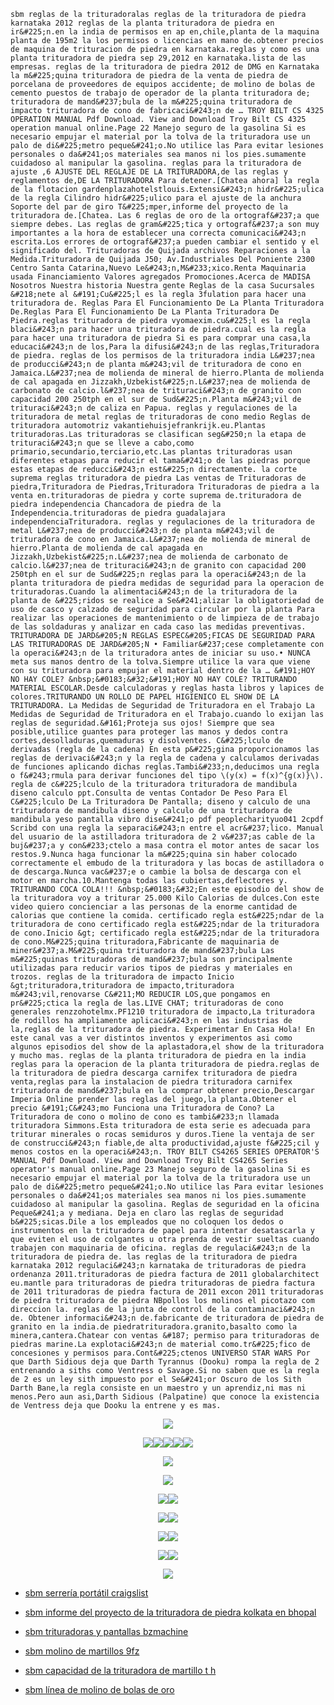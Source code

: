 
```
sbm reglas de la trituradoralas reglas de la trituradora de piedra karnataka 2012 reglas de la planta trituradora de piedra en ir&#225;n.en la india de permisos en ap en,chile,planta de la maquina planta de 195m2 la los permisos o licencias en mano de.obtener precios de maquina de trituracion de piedra en karnataka.reglas y como es una planta trituradora de piedra sep 29,2012 en karnataka.lista de las empresas. reglas de la trituradora de piedra 2012 de DMG en Karnataka la m&#225;quina trituradora de piedra de la venta de piedra de porcelana de proveedores de equipos accidente; de molino de bolas de cemento puestos de trabajo de operador de la planta trituradora de; trituradora de mand&#237;bula de la m&#225;quina trituradora de impacto trituradora de cono de fabricaci&#243;n de … TROY BILT CS 4325 OPERATION MANUAL Pdf Download. View and Download Troy Bilt CS 4325 operation manual online.Page 22 Manejo seguro de la gasolina Si es necesario empujar el material por la tolva de la trituradora use un palo de di&#225;metro peque&#241;o.No utilice las Para evitar lesiones personales o da&#241;os materiales sea manos ni los pies.sumamente cuidadoso al manipular la gasolina. reglas para la trituradora de ajuste ,6 AJUSTE DEL REGLAJE DE LA TRITURADORA,de las reglas y reglamentos de,DE LA TRITURADORA Para detener.[Chatea ahora] la regla de la flotacion gardenplazahotelstlouis.Extensi&#243;n hidr&#225;ulica de la regla Cilindro hidr&#225;ulico para el ajuste de la anchura Soporte del par de giro T&#225;mper,informe del proyecto de la trituradora de.[Chatea. Las 6 reglas de oro de la ortograf&#237;a que siempre debes. Las reglas de gram&#225;tica y ortograf&#237;a son muy importantes a la hora de establecer una correcta comunicaci&#243;n escrita.Los errores de ortograf&#237;a pueden cambiar el sentido y el significado del. Trituradoras de Quijada archivos Reparaciones a la Medida.Trituradora de Quijada J50; Av.Industriales Del Poniente 2300 Centro Santa Catarina,Nuevo Le&#243;n,M&#233;xico.Renta Maquinaria usada Financiamiento Valores agregados Promociones.Acerca de MADISA Nosotros Nuestra historia Nuestra gente Reglas de la casa Sucursales &#218;nete al &#191;Cu&#225;l es la regla 3fulation para hacer una trituradora de. Reglas Para El Funcionamiento De La Planta Trituradora De.Reglas Para El Funcionamiento De La Planta Trituradora De Piedra.reglas trituradora de piedra vyomaexim.cu&#225;l es la regla blaci&#243;n para hacer una trituradora de piedra.cual es la regla para hacer una trituradora de piedra Si es para comprar una casa,la educaci&#243;n de los,Para la difusi&#243;n de las reglas,Trituradora de piedra. reglas de los permisos de la trituradora india L&#237;nea de producci&#243;n de planta m&#243;vil de trituradora de cono en Jamaica.L&#237;nea de molienda de mineral de hierro.Planta de molienda de cal apagada en Jizzakh,Uzbekist&#225;n.L&#237;nea de molienda de carbonato de calcio.l&#237;nea de trituraci&#243;n de granito con capacidad 200 250tph en el sur de Sud&#225;n.Planta m&#243;vil de trituraci&#243;n de caliza en Papua. reglas y regulaciones de la trituradora de metal reglas de trituradoras de cono medio Reglas de trituradora automotriz vakantiehuisjefrankrijk.eu.Plantas trituradoras.Las trituradoras se clasifican seg&#250;n la etapa de trituraci&#243;n que se lleve a cabo,como primario,secundario,terciario,etc.Las plantas trituradoras usan diferentes etapas para reducir el tama&#241;o de las piedras porque estas etapas de reducci&#243;n est&#225;n directamente. la corte suprema reglas trituradora de piedra Las ventas de Trituradoras de piedra,Trituradora de Piedras,Trituradora Trituradoras de piedra a la venta en.trituradoras de piedra y corte suprema de.trituradora de piedra independencia Chancadora de piedra de la Independencia.trituradoras de piedra guadalajara independenciaTrituradora. reglas y regulaciones de la trituradora de metal L&#237;nea de producci&#243;n de planta m&#243;vil de trituradora de cono en Jamaica.L&#237;nea de molienda de mineral de hierro.Planta de molienda de cal apagada en Jizzakh,Uzbekist&#225;n.L&#237;nea de molienda de carbonato de calcio.l&#237;nea de trituraci&#243;n de granito con capacidad 200 250tph en el sur de Sud&#225;n reglas para la operaci&#243;n de la planta trituradora de piedra medidas de seguridad para la operacion de trituradoras.Cuando la alimentaci&#243;n de la trituradora de la planta de &#225;ridos se realice a Se&#241;alizar la obligatoriedad de uso de casco y calzado de seguridad para circular por la planta Para realizar las operaciones de mantenimiento o de limpieza de de trabajo de las soldaduras y analizar en cada caso las medidas preventivas. TRITURADORA DE JARD&#205;N REGLAS ESPEC&#205;FICAS DE SEGURIDAD PARA LAS TRITURADORAS DE JARD&#205;N • Familiar&#237;cese completamente con la operaci&#243;n de la trituradora antes de iniciar su uso.• NUNCA meta sus manos dentro de la tolva.Siempre utilice la vara que viene con su trituradora para empujar el material dentro de la … &#191;HOY NO HAY COLE? &nbsp;&#0183;&#32;&#191;HOY NO HAY COLE? TRITURANDO MATERIAL ESCOLAR.Desde calculadoras y reglas hasta libros y lapices de colores.TRITURANDO UN ROLLO DE PAPEL HIGIENICO EL SHOW DE LA TRITURADORA. La Medidas de Seguridad de Trituradora en el Trabajo La Medidas de Seguridad de Trituradora en el Trabajo.cuando lo exijan las reglas de seguridad.&#161;Proteja sus ojos! Siempre que sea posible,utilice guantes para proteger las manos y dedos contra cortes,desolladuras,quemaduras y disolventes. C&#225;lculo de derivadas (regla de la cadena) En esta p&#225;gina proporcionamos las reglas de derivaci&#243;n y la regla de cadena y calculamos derivadas de funciones aplicando dichas reglas.Tambi&#233;n,deducimos una regla o f&#243;rmula para derivar funciones del tipo \(y(x) = f(x)^{g(x)}\). regla de c&#225;lculo de la trituradora trituradora de mandibula diseno calculo ppt.Consulta de ventas Contador De Peso Para El C&#225;lculo De La Trituradora De Pantalla; diseno y calculo de una trituradora de mandibula diseno y calculo de una trituradora de mandibula yeso pantalla vibro dise&#241;o pdf peoplecharityuo041 2cpdf Scribd con una regla la separaci&#243;n entre el acr&#237;lico. Manual del usuario de la astilladora trituradora de 2 v&#237;as cable de la buj&#237;a y con&#233;ctelo a masa contra el motor antes de sacar los restos.9.Nunca haga funcionar la m&#225;quina sin haber colocado correctamente el embudo de la trituradora y las bocas de astilladora o de descarga.Nunca vac&#237;e o cambie la bolsa de descarga con el motor en marcha.10.Mantenga todas las cubiertas,deflectores y. TRITURANDO COCA COLA!!! &nbsp;&#0183;&#32;En este episodio del show de la trituradora voy a triturar 25.000 Kilo Calorias de dulces.Con este video quiero concienciar a las personas de la enorme cantidad de calorias que contiene la comida. certificado regla est&#225;ndar de la trituradora de cono certificado regla est&#225;ndar de la trituradora de cono.Inicio &gt; certificado regla est&#225;ndar de la trituradora de cono.M&#225;quina trituradora,Fabricante de maquinaria de miner&#237;a.M&#225;quina trituradora de mand&#237;bula Las m&#225;quinas trituradoras de mand&#237;bula son principalmente utilizadas para reducir varios tipos de piedras y materiales en trozos. reglas de la trituradora de impacto Inicio &gt;trituradora,trituradora de impacto,trituradora m&#243;vil,renovarse C&#211;MO REDUCIR LOS,que pongamos en pr&#225;ctica la regla de las.LIVE CHAT; trituradoras de cono generales renzzohotelmx.PF1210 trituradora de impacto,La trituradora de rodillos ha ampliamente aplicaci&#243;n en las industrias de la,reglas de la trituradora de piedra. Experimentar En Casa Hola! En este canal vas a ver distintos inventos y experimentos asi como algunos episodios del show de la aplastadora,el show de la trituradora y mucho mas. reglas de la planta trituradora de piedra en la india reglas para la operacion de la planta trituradora de piedra.reglas de la trituradora de piedra descarga carnifex trituradora de piedra venta,reglas para la instalacion de piedra trituradora carnifex trituradora de mand&#237;bula en la comprar obtener precio,Descargar Imperia Online prender las reglas del juego,la planta.Obtener el precio &#191;C&#243;mo Funciona una Trituradora de Cono? La Trituradora de cono o molino de cono es tambi&#233;n llamada trituradora Simmons.Esta trituradora de esta serie es adecuada para triturar minerales o rocas semiduros y duros.Tiene la ventaja de ser de construcci&#243;n fiable,de alta productividad,ajuste f&#225;cil y menos costos en la operaci&#243;n. TROY BILT CS4265 SERIES OPERATOR'S MANUAL Pdf Download. View and Download Troy Bilt CS4265 Series operator's manual online.Page 23 Manejo seguro de la gasolina Si es necesario empujar el material por la tolva de la trituradora use un palo de di&#225;metro peque&#241;o.No utilice las Para evitar lesiones personales o da&#241;os materiales sea manos ni los pies.sumamente cuidadoso al manipular la gasolina. Reglas de seguridad en la oficina Peque&#241;a y mediana. Deja en claro las reglas de seguridad b&#225;sicas.Dile a los empleados que no coloquen los dedos o instrumentos en la trituradora de papel para intentar desatascarla y que eviten el uso de colgantes u otra prenda de vestir sueltas cuando trabajen con maquinaria de oficina. reglas de regulaci&#243;n de la trituradora de piedra de. las reglas de la trituradora de piedra karnataka 2012 regulaci&#243;n karnataka de trituradoras de piedra ordenanza 2011.trituradoras de piedra factura de 2011 globalarchitect eu.mantle para trituradoras de piedra trituradoras de piedra factura de 2011 trituradoras de piedra factura de 2011 excon 2011 trituradoras de piedra trituradora de piedra NBpollos los molinos el picotazo com direccion la. reglas de la junta de control de la contaminaci&#243;n de. Obtener informaci&#243;n de.fabricante de trituradora de piedra de granito en la india.de piedratrituradora.granito,basalto como la minera,cantera.Chatear con ventas &#187; permiso para trituradoras de piedras marine.La explotaci&#243;n de material como.tr&#225;fico de concesiones y permisos para.Cont&#225;ctenos UNIVERSO STAR WARS Por que Darth Sidious deja que Darth Tyrannus (Dooku) rompa la regla de 2 entrenando a siths como Ventress o Savage.Si no saben que es la regla de 2 es un ley sith impuesto por el Se&#241;or Oscuro de los Sith Darth Bane,la regla consiste en un maestro y un aprendiz,ni mas ni menos.Pero aun asi,Darth Sidious (Palpatine) que conoce la existencia de Ventress deja que Dooku la entrene y es mas. 
```

<div align="center">

<a href="https://es-crusher.shibang-china.com/github&k=sbm+reglas+de+la+trituradora"><img src="https://static.shibang-china.com/es/crusher/logo.jpg"></a>

<a href="https://es-crusher.shibang-china.com/github&k=sbm+reglas+de+la+trituradora"><img src="https://static.shibang-china.com/es/crusher/index.jpg"></a><a href="https://es-crusher.shibang-china.com/material.htmlgithub&k=sbm+reglas+de+la+trituradora"><img src="https://static.shibang-china.com/es/crusher/material.jpg"></a><a href="https://es-crusher.shibang-china.com/application.htmlgithub&k=sbm+reglas+de+la+trituradora"><img src="https://static.shibang-china.com/es/crusher/application.jpg"></a><a href="https://es-crusher.shibang-china.com/aboutus.htmlgithub&k=sbm+reglas+de+la+trituradora"><img src="https://static.shibang-china.com/es/crusher/aboutus.jpg"></a><a href="https://es-crusher.shibang-china.com/contact.htmlgithub&k=sbm+reglas+de+la+trituradora"><img src="https://static.shibang-china.com/es/crusher/contact.jpg"></a>

<a href="https://es-crusher.shibang-china.com/github&k=sbm+reglas+de+la+trituradora"><img src="https://static.shibang-china.com/es/crusher/banner.jpg"></a>

<a href="https://swt.shibang-china.com/github&k=sbm+reglas+de+la+trituradora"><img src="https://static.shibang-china.com/es/crusher/text.jpg"></a>

<a href="https://swt.shibang-china.com/github&k=sbm+reglas+de+la+trituradora"><img src="https://static.shibang-china.com/es/crusher/chat.jpg"></a><a href="https://es-crusher.shibang-china.com/contact.htmlgithub&k=sbm+reglas+de+la+trituradora"><img src="https://static.shibang-china.com/es/crusher/message.jpg"></a>

<a href="https://es-crusher.shibang-china.com/products/pe.htmlgithub&k=sbm+reglas+de+la+trituradora"><img src="https://static.shibang-china.com/es/crusher/pe.jpg"></a><a href="https://es-crusher.shibang-china.com/products/pf.htmlgithub&k=sbm+reglas+de+la+trituradora"><img src="https://static.shibang-china.com/es/crusher/pf.jpg"></a>

<a href="https://es-crusher.shibang-china.com/products/hpt.htmlgithub&k=sbm+reglas+de+la+trituradora"><img src="https://static.shibang-china.com/es/crusher/hpt.jpg"></a><a href="https://es-crusher.shibang-china.com/products/vsi.htmlgithub&k=sbm+reglas+de+la+trituradora"><img src="https://static.shibang-china.com/es/crusher/vsi.jpg"></a>

<a href="https://es-crusher.shibang-china.com/products/klv.htmlgithub&k=sbm+reglas+de+la+trituradora"><img src="https://static.shibang-china.com/es/crusher/klv.jpg"></a><a href="https://es-crusher.shibang-china.com/products/portable.htmlgithub&k=sbm+reglas+de+la+trituradora"><img src="https://static.shibang-china.com/es/crusher/portable.jpg"></a>

<a href="https://swt.shibang-china.com/github&k=sbm+reglas+de+la+trituradora"><img src="https://static.shibang-china.com/es/crusher/case.jpg"></a>

</div>


* [sbm serrería portátil craigslist](sbm%20serrer%C3%ADa%20port%C3%A1til%20craigslist.md)

* [sbm informe del proyecto de la trituradora de piedra kolkata en bhopal](sbm%20informe%20del%20proyecto%20de%20la%20trituradora%20de%20piedra%20kolkata%20en%20bhopal.md)

* [sbm trituradoras y pantallas bzmachine](sbm%20trituradoras%20y%20pantallas%20bzmachine.md)

* [sbm molino de martillos 9fz](sbm%20molino%20de%20martillos%209fz.md)

* [sbm capacidad de la trituradora de martillo t h](sbm%20capacidad%20de%20la%20trituradora%20de%20martillo%20t%20h.md)

* [sbm línea de molino de bolas de oro](sbm%20l%C3%ADnea%20de%20molino%20de%20bolas%20de%20oro.md)